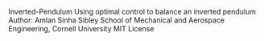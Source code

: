 Inverted-Pendulum
Using optimal control to balance an inverted pendulum
Author: Amlan Sinha
Sibley School of Mechanical and Aerospace Engineering, Cornell University
MIT License
